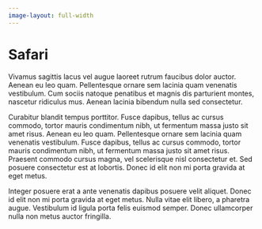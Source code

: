 ```yaml
---
image-layout: full-width
---
```


# Safari

Vivamus sagittis lacus vel augue laoreet rutrum faucibus dolor auctor. Aenean eu
leo quam. Pellentesque ornare sem lacinia quam venenatis vestibulum. Cum sociis
natoque penatibus et magnis dis parturient montes, nascetur ridiculus mus.
Aenean lacinia bibendum nulla sed consectetur.

Curabitur blandit tempus porttitor. Fusce dapibus, tellus ac cursus commodo,
tortor mauris condimentum nibh, ut fermentum massa justo sit amet risus. Aenean
eu leo quam. Pellentesque ornare sem lacinia quam venenatis vestibulum. Fusce
dapibus, tellus ac cursus commodo, tortor mauris condimentum nibh, ut fermentum
massa justo sit amet risus. Praesent commodo cursus magna, vel scelerisque nisl
consectetur et. Sed posuere consectetur est at lobortis. Donec id elit non mi
porta gravida at eget metus.

Integer posuere erat a ante venenatis dapibus posuere velit aliquet. Donec id
elit non mi porta gravida at eget metus. Nulla vitae elit libero, a pharetra
augue. Vestibulum id ligula porta felis euismod semper. Donec ullamcorper nulla
non metus auctor fringilla.
